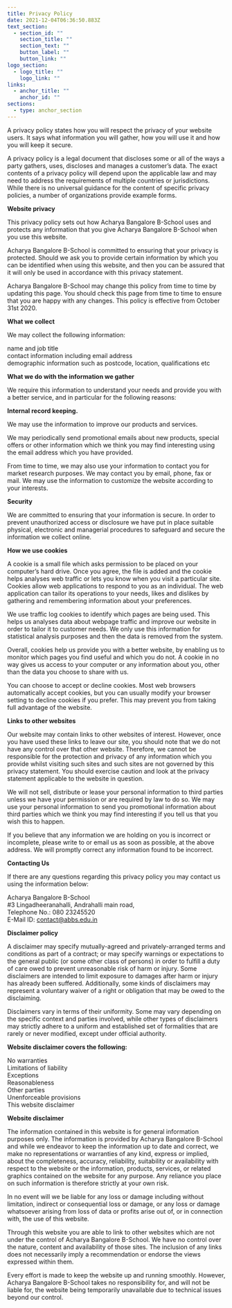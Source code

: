 ```yaml
---
title: Privacy Policy
date: 2021-12-04T06:36:50.883Z
text_section:
  - section_id: ""
    section_title: ""
    section_text: ""
    button_label: ""
    button_link: ""
logo_section:
  - logo_title: ""
    logo_link: ""
links:
  - anchor_title: ""
    anchor_id: ""
sections:
  - type: anchor_section
---
```

A privacy policy states how you will respect the privacy of your website users. It says what information you will gather, how you will use it and how you will keep it secure. 

A privacy policy is a legal document that discloses some or all of the ways a party gathers, uses, discloses and manages a customer’s data. The exact contents of a privacy policy will depend upon the applicable law and may need to address the requirements of multiple countries or jurisdictions. While there is no universal guidance for the content of specific privacy policies, a number of organizations provide example forms. 

**Website privacy** 

This privacy policy sets out how Acharya Bangalore B-School uses and protects any information that you give Acharya Bangalore B-School when you use this website. 

Acharya Bangalore B-School is committed to ensuring that your privacy is protected. Should we ask you to provide certain information by which you can be identified when using this website, and then you can be assured that it will only be used in accordance with this privacy statement. 

Acharya Bangalore B-School may change this policy from time to time by updating this page. You should check this page from time to time to ensure that you are happy with any changes. This policy is effective from October 31st 2020. 

**What we collect** 

We may collect the following information: 

name and job title \
contact information including email address \
demographic information such as postcode, location, qualifications etc 

**What we do with the information we gather** 

We require this information to understand your needs and provide you with a better service, and in particular for the following reasons: 

**Internal record keeping.** 

We may use the information to improve our products and services. 

We may periodically send promotional emails about new products, special offers or other information which we think you may find interesting using the email address which you have provided. 

From time to time, we may also use your information to contact you for market research purposes. We may contact you by email, phone, fax or mail. We may use the information to customize the website according to your interests. 

**Security** 

We are committed to ensuring that your information is secure. In order to prevent unauthorized access or disclosure we have put in place suitable physical, electronic and managerial procedures to safeguard and secure the information we collect online. 

**How we use cookies** 

A cookie is a small file which asks permission to be placed on your computer’s hard drive. Once you agree, the file is added and the cookie helps analyses web traffic or lets you know when you visit a particular site. Cookies allow web applications to respond to you as an individual. The web application can tailor its operations to your needs, likes and dislikes by gathering and remembering information about your preferences. 

We use traffic log cookies to identify which pages are being used. This helps us analyses data about webpage traffic and improve our website in order to tailor it to customer needs. We only use this information for statistical analysis purposes and then the data is removed from the system. 

Overall, cookies help us provide you with a better website, by enabling us to monitor which pages you find useful and which you do not. A cookie in no way gives us access to your computer or any information about you, other than the data you choose to share with us. 

You can choose to accept or decline cookies. Most web browsers automatically accept cookies, but you can usually modify your browser setting to decline cookies if you prefer. This may prevent you from taking full advantage of the website. 

**Links to other websites** 

Our website may contain links to other websites of interest. However, once you have used these links to leave our site, you should note that we do not have any control over that other website. Therefore, we cannot be responsible for the protection and privacy of any information which you provide whilst visiting such sites and such sites are not governed by this privacy statement. You should exercise caution and look at the privacy statement applicable to the website in question. 

We will not sell, distribute or lease your personal information to third parties unless we have your permission or are required by law to do so. We may use your personal information to send you promotional information about third parties which we think you may find interesting if you tell us that you wish this to happen. 

If you believe that any information we are holding on you is incorrect or incomplete, please write to or email us as soon as possible, at the above address. We will promptly correct any information found to be incorrect. 

**Contacting Us** 

If there are any questions regarding this privacy policy you may contact us using the information below: 

Acharya Bangalore B-School \
#3 Lingadheeranahalli, Andrahalli main road, \
Telephone No.: 080 23245520 \
E-Mail ID: contact@abbs.edu.in 

**Disclaimer policy** 

A disclaimer may specify mutually-agreed and privately-arranged terms and conditions as part of a contract; or may specify warnings or expectations to the general public (or some other class of persons) in order to fulfill a duty of care owed to prevent unreasonable risk of harm or injury. Some disclaimers are intended to limit exposure to damages after harm or injury has already been suffered. Additionally, some kinds of disclaimers may represent a voluntary waiver of a right or obligation that may be owed to the disclaiming. 

Disclaimers vary in terms of their uniformity. Some may vary depending on the specific context and parties involved, while other types of disclaimers may strictly adhere to a uniform and established set of formalities that are rarely or never modified, except under official authority. 

**Website disclaimer covers the following:** 

No warranties \
Limitations of liability \
Exceptions \
Reasonableness \
Other parties \
Unenforceable provisions \
This website disclaimer 

**Website disclaimer** 

The information contained in this website is for general information purposes only. The information is provided by Acharya Bangalore B-School and while we endeavor to keep the information up to date and correct, we make no representations or warranties of any kind, express or implied, about the completeness, accuracy, reliability, suitability or availability with respect to the website or the information, products, services, or related graphics contained on the website for any purpose. Any reliance you place on such information is therefore strictly at your own risk. 

In no event will we be liable for any loss or damage including without limitation, indirect or consequential loss or damage, or any loss or damage whatsoever arising from loss of data or profits arise out of, or in connection with, the use of this website. 

Through this website you are able to link to other websites which are not under the control of Acharya Bangalore B-School. We have no control over the nature, content and availability of those sites. The inclusion of any links does not necessarily imply a recommendation or endorse the views expressed within them. 

Every effort is made to keep the website up and running smoothly. However, Acharya Bangalore B-School takes no responsibility for, and will not be liable for, the website being temporarily unavailable due to technical issues beyond our control.